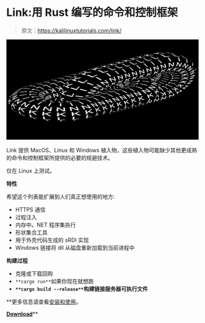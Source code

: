 # Link:用 Rust 编写的命令和控制框架

> 原文：<https://kalilinuxtutorials.com/link/>

[![Link : A Command And Control Framework Written In Rust](img/46ea16521fa27b2fee112a119bc44921.png "Link : A Command And Control Framework Written In Rust")](https://1.bp.blogspot.com/-Qdt9_iuElsE/YMi4q4Ko7jI/AAAAAAAAJg8/nF5dsiDvptIxZjNRUPz57pt1eAQvKySEwCLcBGAsYHQ/s728/1.png)

Link 提供 MacOS、Linux 和 Windows 植入物，这些植入物可能缺少其他更成熟的命令和控制框架所提供的必要的规避技术。

仅在 Linux 上测试。

**特性**

希望这个列表能扩展到人们真正想使用的地方:

*   HTTPS 通信
*   过程注入
*   内存中。NET 程序集执行
*   形状集合工具
*   用于外壳代码生成的 sRDI 实现
*   Windows 链接将 dll 从磁盘重新加载到当前进程中

**构建过程**

*   克隆或下载回购
*   `**cargo run**`如果你现在就想跑
*   **`**cargo build --release**`构建链接服务器可执行文件**

 **更多信息请查看[安装和使用](https://github.com/postrequest/link/wiki/Installation-and-Usage)。

[**Download**](https://github.com/postrequest/link)**